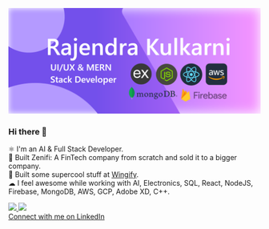 ![](https://github.com/Rajek88/Rajek88/blob/main/forGithub1.png)
### Hi there 👋

⚛  I'm an AI & Full Stack Developer.<br>
🚀 Built Zenifi: A FinTech company from scratch and sold it to a bigger company.<br>
🤩 Built some supercool stuff at <a href="https://wingify.com" target="_blank">Wingify</a>.<br>
☁  I feel awesome while working with AI, Electronics, SQL, React, NodeJS, Firebase, MongoDB, AWS, GCP, Adobe XD, C++.

<!-- ![](https://github-readme-stats.vercel.app/api?username=rajek88&show_icons=true&theme=radical)
![](https://github-readme-stats.vercel.app/api/top-langs/?username=rajek88&layout=compact) -->
<a style="width:100%; text-align:center;" href="https://github.com/Rajek88">
  <img  src="https://github-readme-stats.vercel.app/api?username=rajek88&show_icons=true&theme=radical"/>
  <img  src="https://github-readme-stats.vercel.app/api/top-langs/?username=rajek88&layout=compact" />
</a>
<br>
<a href="https://linkedin.com/in/raje-kulkarni" target="_blank" >Connect with me on LinkedIn</a>

